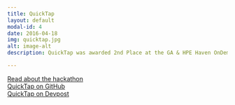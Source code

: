 ```yaml
---
title: QuickTap
layout: default
modal-id: 4
date: 2016-04-18
img: quicktap.jpg
alt: image-alt
description: QuickTap was awarded 2nd Place at the GA & HPE Haven OnDemand Hackathon.  The function of the QuickTap is to simplify the task of ordering beers at a bar. The app features the use of HPE's speech recognition API to search for beer related information on BreweryDB. Additionally, the app has its own SQLite database allowing you to store said data for future use.

---
```

<a href = "https://community.havenondemand.com/t5/Blog/GA-HPE-Haven-OnDemand-Hackathon-an-Android-Hackathon/ba-p/2654">Read about the hackathon</a><br>
<a href = "https://github.com/chris-shum/GA-HPE-Hackathon/tree/master/QuickTap">QuickTap on GitHub</a><br>
<a href = "http://devpost.com/software/quicktap">QuickTap on Devpost</a>

